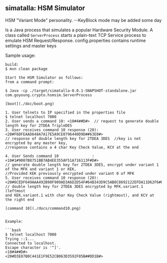 ## simatalla: HSM Simulator

HSM "Variant Mode" personality.
 --KeyBlock mode may be added some day

Is a Java process that simulates a popular Hardware Security Module. 
A class called `ServerProcess` starts a plain-text TCP Service process to emulate HSM Request/Response. 
config.properties contains runtime settings and master keys

Sample usage:
```
build:
$ mvn clean package

Start the HSM Simulator as follows:
from a command prompt:

$ Java -cp ./target/simatalla-0.0.1-SNAPSHOT-standalone.jar com.goyoung.crypto.hsmsim.ServerProcess

[boot](./doc/boot.png)    

1. User telnets to IP specified in the properties file 
$ telnet localhost 7000
2. User sends a command 10: <10#4##D#>  // request to generate double length key for 2TDEA TripleDES
3. User receives command 10 response (20): <20#F6DFEAAD648A7A17E5A9CE0796440D9D##63E0#>   
// response of double length key for 2TDEA 3DES  //key is not encrypted by any master key, 
//response contains a 4 char Key Check Value, KCV at the end

4. User Sends command 10			   : <10#1#9007B8751BB7AB4EE355AF51A716113F#D#>    
// generate double length key for 2TDEA 3DES, encrypt under variant 1 of the MFK and variant 1 or KEK, 
//Provided KEK previously encrypted under variant 0 of MFK
5. User receives command 10 response (20): <20#6CEDF649AAA492B90F909AD3A6D2D54F#64B343D9C5AB8C8692122EFDA11D62F6#07CB#>
// double length key for 2TDEA 3DES encrypted by MFK.variant.1 (leftmost
and KEK.variant.1 with char Key Check Value (rightmost), and KCV at the right end     

[command 10](./docs/command10.png)    


Example:    

```bash
$ telnet localhost 7000
Trying ::1...
Connected to localhost.
Escape character is '^]'.
<10#4##D#>
<20#D3E07B0C441E1F9E52CB063D3592F05B##DD1B#>
```

